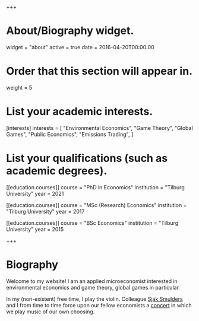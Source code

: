 +++
# About/Biography widget.
widget = "about"
active = true
date = 2016-04-20T00:00:00

# Order that this section will appear in.
weight = 5

# List your academic interests.
[interests]
  interests = [
    "Environmental Economics",
    "Game Theory",
    "Global Games",
    "Public Economics",
    "Emissions Trading",
  ]

# List your qualifications (such as academic degrees).
  
  [[education.courses]]
  course = "PhD in Economics"
  institution = "Tilburg University"
  year = 2021
  
[[education.courses]]
  course = "MSc (Research) Economics"
  institution = "Tilburg University"
  year = 2017

[[education.courses]]
  course = "BSc Economics"
  institution = "Tilburg University"
  year = 2015
 
+++

# Biography

Welcome to my website! I am an applied microeconomist interested in environmental economics and game theory, global games in particular.

In my (non-existent) free time, I play the violin. Colleague [Sjak Smulders](https://research.tilburguniversity.edu/en/persons/sjak-smulders) and I from time to time force upon our fellow economists a [concert](https://twitter.com/TiUEconomics/status/1111204863382380544) in which we play music of our own choosing.
